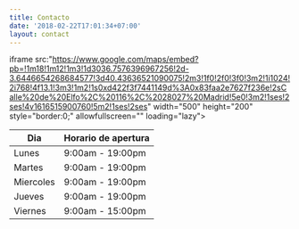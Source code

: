 ```yaml
---
title: Contacto
date: '2018-02-22T17:01:34+07:00'
layout: contact
---
```

iframe src:"https://www.google.com/maps/embed?pb=!1m18!1m12!1m3!1d3036.7576396967256!2d-3.6446654268684577!3d40.43636521090075!2m3!1f0!2f0!3f0!3m2!1i1024!2i768!4f13.1!3m3!1m2!1s0xd422f3f7441149d%3A0x83faa2e7627f236e!2sCalle%20de%20Elfo%2C%20116%2C%2028027%20Madrid!5e0!3m2!1ses!2ses!4v1616515900760!5m2!1ses!2ses" width="500" height="200" style="border:0;" allowfullscreen="" loading="lazy"></iframe>



| Dia       | Horario de apertura   |
| --------- | --------------- |
| Lunes     | 9:00am - 19:00pm |
| Martes    | 9:00am - 19:00pm |
| Miercoles | 9:00am - 19:00pm |
| Jueves    | 9:00am - 19:00pm |
| Viernes   | 9:00am - 15:00pm  |
